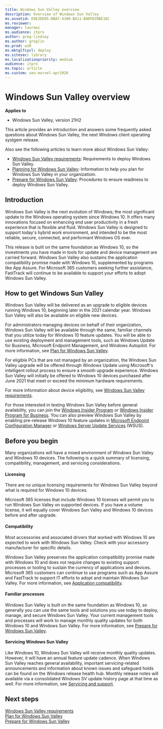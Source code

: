 ```yaml
---
title: Windows Sun Valley overview
description: Overview of Windows Sun Valley
ms.assetid: E9E2DED5-DBA7-4300-B411-BA0FD39BE18C
ms.reviewer: 
manager: laurawi
ms.audience: itpro
author: greg-lindsay
ms.author: greglin
ms.prod: w10
ms.mktglfcycl: deploy
ms.sitesec: library
ms.localizationpriority: medium
audience: itpro
ms.topic: article
ms.custom: seo-marvel-apr2020
---
```


# Windows Sun Valley overview

**Applies to**

-   Windows Sun Valley, version 21H2

This article provides an introduction and answers some frequently asked questions about Windows Sun Valley, the next Windows client operating systgem release.

Also see the following articles to learn more about Windows Sun Valley: 

- [Windows Sun Valley requirements](windows-sv-requirements.md): Requirements to deploy Windows Sun Valley.
- [Planning for Windows Sun Valley](windows-sv-plan.md): Information to help you plan for Windows Sun Valley in your organizatioin.
- [Prepare for Windows Sun Valley](windows-sv-prepare.md): Procedures to ensure readiness to deploy Windows Sun Valley.

## Introduction

Windows Sun Valley is the next evolution of Windows; the most significant update to the Windows operating system since Windows 10. It offers many innovations focused on enhancing end user productivity in a fresh experience that is flexible and fluid. Windows Sun Valley is designed to support today's hybrid work environment, and intended to be the most reliable, secure, connected, and performant Windows OS ever. 

This release is built on the same foundation as Windows 10, so the investments you have made in tools for update and device management are carried forward. Windows Sun Valley also sustains the application compatibility promise made with Windows 10, supplemented by programs like App Assure. For Microsoft 365 customers seeking further assistance, FastTrack will continue to be available to support your efforts to adopt Windows Sun Valley.

## How to get Windows Sun Valley

Windows Sun Valley will be delivered as an upgrade to eligible devices running Windows 10, beginning later in the 2021 calendar year. Windows Sun Valley will also be available on eligible new devices.

For administrators managing devices on behalf of their organization, Windows Sun Valley will be available through the same, familiar channels that you utilize today for Windows 10 feature updates. You will be able to use existing deployment and management tools, such as Windows Update for Business, Microsoft Endpoint Management, and Windows Autopilot. For more information, see [Plan for Windows Sun Valley](windows-sv-plan.md).

For eligible PCs that are not managed by an organization, the Windows Sun Valley upgrade will be offered through Windows Update using Microsoft's intelligent rollout process to ensure a smooth upgrade experience. Windows Sun Valley will initially be offered to Windows 10 devices purchased after June 2021 that meet or exceed the minimum hardware requirements. 

For more information about device eligibility, see [Windows Sun Valley requirements](windows-sv-requirements.md).

For those interested in testing Windows Sun Valley before general availability, you can join the [Windows Insider Program](https://insider.windows.com) or [Windows Insider Program for Business](https://insider.windows.com/for-business). You can also preview Windows Sun Valley by enabling pre-release Windows 10 feature updates in [Microsoft Endpoint Configuration Manager](/mem/configmgr/core/servers/manage/pre-release-features) or [Windows Server Update Services](https://techcommunity.microsoft.com/t5/windows-it-pro-blog/publishing-pre-release-windows-10-feature-updates-to-wsus/ba-p/845054) (WSUS).

## Before you begin

Many organizations will have a mixed environment of Windows Sun Valley and Windows 10 devices. The following is a quick summary of licensing, compatibility, management, and servicing considerations.  

#### Licensing

There are no unique licensing requirements for Windows Sun Valley beyond what is required for Windows 10 devices.

Microsoft 365 licenses that include Windows 10 licenses will permit you to run Windows Sun Valley on supported devices. If you have a volume license, it will equally cover Windows Sun Valley and Windows 10 devices before and after upgrade.

#### Compatibility

Most accessories and associated drivers that worked with Windows 10 are expected to work with Windows Sun Valley. Check with your accessory manufacturer for specific details.

Windows Sun Valley preserves the application compatibility promise made with Windows 10 and does not require changes to existing support processes or tooling to sustain the currency of applications and devices. Microsoft 365 customers can continue to use programs such as App Assure and FastTrack to support IT efforts to adopt and maintain Windows Sun Valley. For more information, see [Application compatibility](windows-sv-prepare.md#application-compatibility).

#### Familiar processes

Windows Sun Valley is built on the same foundation as Windows 10, so generally you can use the same tools and solutions you use today to deploy, manage, and secure Windows Sun Valley. Your current management tools and processes will work to manage monthly quality updates for both Windows 10 and Windows Sun Valley.  For more information, see [Prepare for Windows Sun Valley](windows-sv-prepare.md).

#### Servicing Windows Sun Valley

Like Windows 10, Windows Sun Valley will receive monthly quality updates. However, it will have an annual feature update cadence. When Windows Sun Valley reaches general availability, important servicing-related announcements and information about known issues and safeguard holds can be found on the Windows release health hub. Monthly release notes will available via a consolidated Windows SV update history page at that time as well. For more information, see [Servicing and support](windows-sv-plan.md#servicing-and-support). 

## Next steps

[Windows Sun Valley requirements](windows-sv-requirements.md)<br>
[Plan for Windows Sun Valley](windows-sv-plan.md)<br>
[Prepare for Windows Sun Valley](windows-sv-prepare.md)